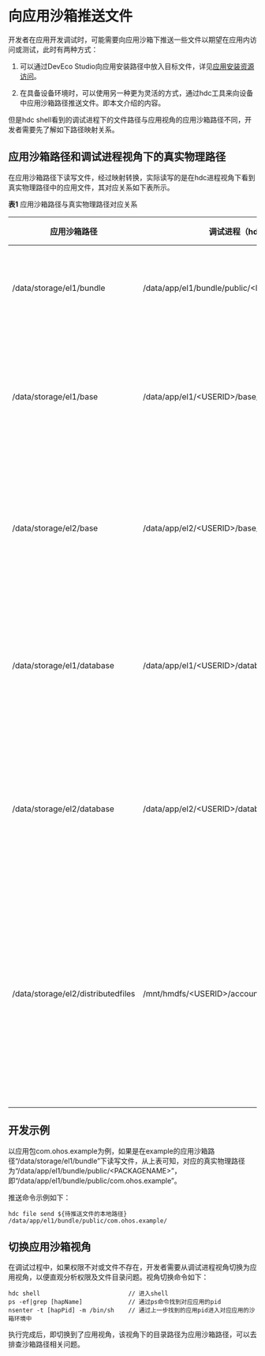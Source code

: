 # 向应用沙箱推送文件

开发者在应用开发调试时，可能需要向应用沙箱下推送一些文件以期望在应用内访问或测试，此时有两种方式：

1. 可以通过DevEco Studio向应用安装路径中放入目标文件，详见[应用安装资源访问](../quick-start/resource-categories-and-access.md#资源访问)。

2. 在具备设备环境时，可以使用另一种更为灵活的方式，通过hdc工具来向设备中应用沙箱路径推送文件。即本文介绍的内容。

但是hdc shell看到的调试进程下的文件路径与应用视角的应用沙箱路径不同，开发者需要先了解如下路径映射关系。

## 应用沙箱路径和调试进程视角下的真实物理路径

在应用沙箱路径下读写文件，经过映射转换，实际读写的是在hdc进程视角下看到真实物理路径中的应用文件，其对应关系如下表所示。

**表1** 应用沙箱路径与真实物理路径对应关系

| 应用沙箱路径 | 调试进程（hdc）视角下的实际路径 | 说明 |
| -------- | -------- | -------- |
| /data/storage/el1/bundle | /data/app/el1/bundle/public/&lt;PACKAGENAME&gt; | 应用安装包目录 |
| /data/storage/el1/base | /data/app/el1/&lt;USERID&gt;/base/&lt;PACKAGENAME&gt; | 应用el1级别加密数据目录 |
| /data/storage/el2/base | /data/app/el2/&lt;USERID&gt;/base/&lt;PACKAGENAME&gt; | 应用el2级别加密数据目录 |
| /data/storage/el1/database | /data/app/el1/&lt;USERID&gt;/database/&lt;PACKAGENAME&gt; | 应用el1级别加密数据库目录 |
| /data/storage/el2/database | /data/app/el2/&lt;USERID&gt;/database/&lt;PACKAGENAME&gt; | 应用el2级别加密数据库目录 |
| /data/storage/el2/distributedfiles | /mnt/hmdfs/&lt;USERID&gt;/account/merge_view/data/&lt;PACKAGENAME&gt; | 应用el2加密级别有帐号分布式数据融合目录 |

## 开发示例

以应用包com.ohos.example为例，如果是在example的应用沙箱路径“/data/storage/el1/bundle”下读写文件，从上表可知，对应的真实物理路径为“/data/app/el1/bundle/public/&lt;PACKAGENAME&gt;”，即“/data/app/el1/bundle/public/com.ohos.example”。

推送命令示例如下：

```
hdc file send ${待推送文件的本地路径} /data/app/el1/bundle/public/com.ohos.example/
```

## 切换应用沙箱视角

在调试过程中，如果权限不对或文件不存在，开发者需要从调试进程视角切换为应用视角，以便直观分析权限及文件目录问题。视角切换命令如下：

```
hdc shell                         // 进入shell
ps -ef|grep [hapName]             // 通过ps命令找到对应应用的pid
nsenter -t [hapPid] -m /bin/sh    // 通过上一步找到的应用pid进入对应应用的沙箱环境中
```

执行完成后，即切换到了应用视角，该视角下的目录路径为应用沙箱路径，可以去排查沙箱路径相关问题。
